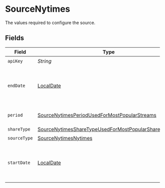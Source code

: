# SourceNytimes

The values required to configure the source.


## Fields

| Field                                                                                                                               | Type                                                                                                                                | Required                                                                                                                            | Description                                                                                                                         | Example                                                                                                                             |
| ----------------------------------------------------------------------------------------------------------------------------------- | ----------------------------------------------------------------------------------------------------------------------------------- | ----------------------------------------------------------------------------------------------------------------------------------- | ----------------------------------------------------------------------------------------------------------------------------------- | ----------------------------------------------------------------------------------------------------------------------------------- |
| `apiKey`                                                                                                                            | *String*                                                                                                                            | :heavy_check_mark:                                                                                                                  | API Key                                                                                                                             |                                                                                                                                     |
| `endDate`                                                                                                                           | [LocalDate](https://docs.oracle.com/javase/8/docs/api/java/time/LocalDate.html)                                                     | :heavy_minus_sign:                                                                                                                  | End date to stop the article retrieval (format YYYY-MM)                                                                             | 2022-08                                                                                                                             |
| `period`                                                                                                                            | [SourceNytimesPeriodUsedForMostPopularStreams](../../models/shared/SourceNytimesPeriodUsedForMostPopularStreams.md)                 | :heavy_check_mark:                                                                                                                  | Period of time (in days)                                                                                                            |                                                                                                                                     |
| `shareType`                                                                                                                         | [SourceNytimesShareTypeUsedForMostPopularSharedStream](../../models/shared/SourceNytimesShareTypeUsedForMostPopularSharedStream.md) | :heavy_minus_sign:                                                                                                                  | Share Type                                                                                                                          |                                                                                                                                     |
| `sourceType`                                                                                                                        | [SourceNytimesNytimes](../../models/shared/SourceNytimesNytimes.md)                                                                 | :heavy_check_mark:                                                                                                                  | N/A                                                                                                                                 |                                                                                                                                     |
| `startDate`                                                                                                                         | [LocalDate](https://docs.oracle.com/javase/8/docs/api/java/time/LocalDate.html)                                                     | :heavy_check_mark:                                                                                                                  | Start date to begin the article retrieval (format YYYY-MM)                                                                          | 2022-08                                                                                                                             |